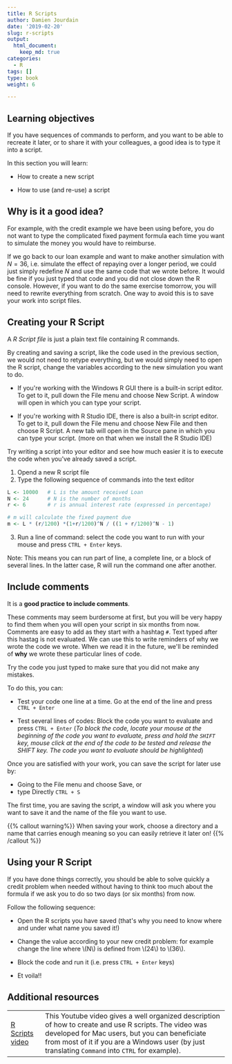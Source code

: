 ```yaml
---
title: R Scripts
author: Damien Jourdain
date: '2019-02-20'
slug: r-scripts
output:
  html_document:
    keep_md: true
categories:
  - R
tags: []
type: book
weight: 6

---
```


## Learning objectives

If you have sequences of commands to perform, and you want to be able to recreate it later, or to share it with your colleagues, a good idea is to type it into a script. 

In this section you will learn:

+ How to create a new script

+ How to use (and re-use) a script 

## Why is it a good idea?

For example, with the credit example we have been using before, you do not want to type the complicated fixed payment formula each time you want to simulate the money you would have to reimburse.  

If we go back to our loan example and want to make another simulation with $N=36$, i.e. simulate the effect of repaying over a longer period, we could just simply redefine $N$ and use the same code that we wrote before. It would be fine if you just typed that code and you did not close down the R console. However, if you want to do the same exercise tomorrow, you will need to rewrite everything from scratch. One way to avoid this is to save your work into script files.

## Creating your R Script

A *R Script file* is just a plain text file containing R commands.

By creating and saving a script, like the code used in the previous section, we would not need to retype everything, but we would simply need to open the R script, change the variables according to the new simulation you want to do. 

+ If you're working with the Windows R GUI there is a built-in script editor. To get to it, pull down the File menu and choose New Script. A window will open in which you can type your script. 

+ If you're working with R Studio IDE, there is also a built-in script editor. To get to it, pull down the File menu and choose New File and then choose R Script. A new tab will open in the Source pane in which you can type your script. (more on that when we install the R Studio IDE)

Try writing a script into your editor and see how much easier it is to execute the code when you've already saved a script.

1. Opend a new R script file
2. Type the following sequence of commands into the text editor

```r
L <- 10000   # L is the amount received Loan
N <- 24      # N is the number of months
r <- 6       # r is annual interest rate (expressed in percentage)

# m will calculate the fixed payment due
m <- L * (r/1200) *(1+r/1200)^N / ((1 + r/1200)^N - 1)  
```

3. Run a line of command: select the code you want to run with your mouse and press `CTRL + Enter` keys.

Note: This means you can run part of line, a complete line, or a block of several lines. In the latter case, R will run the command one after another.

## Include comments

It is a **good practice to include comments**. 

These comments may seem burdersome at first, but you will be very happy to find them when you will open your script in six months from now. Comments are easy to add as they start with a hashtag `#`. Text typed after this hastag is not evaluated. We can use this to write reminders of why we wrote the code we wrote. When we read it in the future, we'll be reminded of **why** we wrote these particular lines of code.

Try the code you just typed to make sure that you did not make any mistakes. 

To do this, you can:

+ Test your code one line at a time. Go at the end of the line and press `CTRL + Enter`

+ Test several lines of codes: Block the code you want to evaluate and press `CTRL + Enter`   (*To block the code, locate your mouse at the beginning of the code you want to evaluate, press and hold the `SHIFT` key, mouse click at the end of the code to be tested and release the SHIFT key. The code you want to evaluate should be highlighted*)

Once you are satisfied with your work, you can save the script for later use by:

+ Going to the File menu and choose Save, or
+ type Directly `CTRL + S`

The first time, you are saving the script, a window will ask you where you want to save it and the name of the file you want to use. 

{{% callout warning%}}
When saving your work, choose a directory and a name that carries enough meaning so you can easily retrieve it later on!
{{% /callout %}}


## Using your R Script

If you have done things correctly, you should be able to solve quickly a credit problem when needed without having to think too much about the formula if we ask you to do so two days (or six months) from now.

Follow the following sequence:

+ Open the R scripts you have saved (that's why you need to know where and under what name you saved it!)

+ Change the value according to your new credit problem: for example change the line where \\(N\\) is defined from \\(24\\) to \\(36\\). 

+ Block the code and run it (i.e. press `CTRL + Enter` keys)

+ Et voila!!

## Additional resources
| |  |
|---|-----|
| <a href="https://www.youtube.com/watch?v=qqz_D1vzS5M" target="_blank">R Scripts video</a> | This Youtube video gives a well organized description of how to create and use R scripts. The video was developed for Mac users, but you can beneficiate from most of it if you are a Windows user (by just translating `Command` into `CTRL` for example). |


